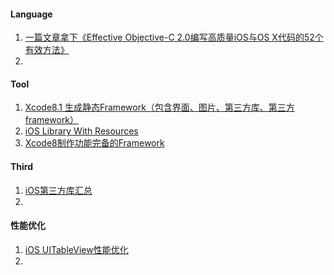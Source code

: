 #### Language

1. [一篇文章拿下《Effective Objective-C 2.0编写高质量iOS与OS X代码的52个有效方法》](http://www.jianshu.com/p/862b064e82e0)
2. ​

#### Tool

1. [Xcode8.1 生成静态Framework（包含界面、图片、第三方库、第三方framework）](http://blog.csdn.net/hong3979/article/details/72765558)
2. [iOS Library With Resources](http://www.galloway.me.uk/tutorials/ios-library-with-resources/) 
3. [Xcode8制作功能完备的Framework](http://epingwang.me/2017/03/17/2017-03-17-man-tan-ios-framework/)

#### Third

1. [iOS第三方库汇总](http://www.jianshu.com/p/91232c11770e) 
2. ​

#### 性能优化

1. [iOS UITableView性能优化](http://www.imlifengfeng.com/blog/?p=501) 
2. ​

